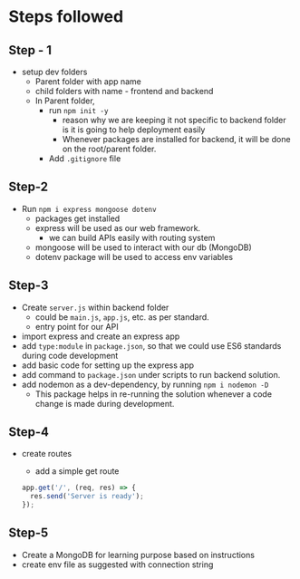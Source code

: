 # Steps followed


## Step - 1
- setup dev folders
  - Parent folder with app name
  - child folders with name - frontend and backend
  - In Parent folder, 
    - run `npm init -y`
      - reason why we are keeping it not specific to backend folder is it is going to help deployment easily
      - Whenever packages are installed for backend, it will be done on the root/parent folder.
    - Add `.gitignore` file

## Step-2
- Run `npm i express mongoose dotenv`
  - packages get installed
  - express will be used as our web framework.
    - we can build APIs easily with routing system
  - mongoose will be used to interact with our db (MongoDB)
  - dotenv package will be used to access env variables

## Step-3
- Create `server.js` within backend folder
  - could be `main.js`, `app.js`, etc. as per standard.
  - entry point for our API
- import express and create an express app
- add `type:module` in `package.json`, so that we could use ES6 standards during code development
- add basic code for setting up the express app
- add command to `package.json` under scripts to run backend solution.
- add nodemon as a dev-dependency, by running `npm i nodemon -D`
  - This package helps in re-running the solution whenever a code change is made during development.

## Step-4
- create routes
  - add a simple get route
  
  ```javascript
  app.get('/', (req, res) => {
    res.send('Server is ready');
  });
  ```
  
## Step-5
- Create a MongoDB for learning purpose based on instructions
- create env file as suggested with connection string
